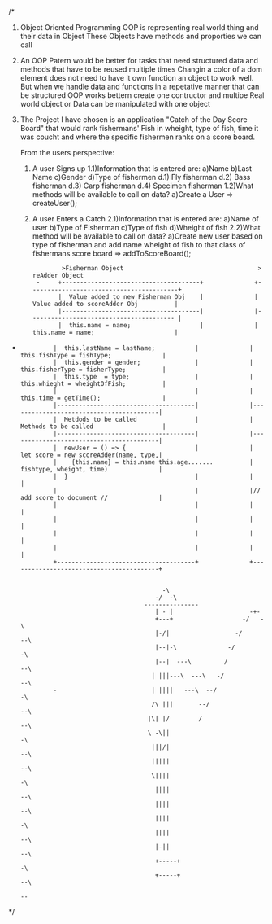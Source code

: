 /*
1)  Object Oriented Programming
    OOP is representing real world thing and their data in Object
    These Objects have methods and proporties we can call

2)  An OOP Patern would be better for tasks that need structured 
    data and methods that have to be reused multiple times
    Changin a color of a dom element does not need to have it own
    function an object to work well. But when we handle data and 
    functions in a repetative manner that can be structured OOP 
    works bettern create one contructor and multipe Real world 
    object or Data can be manipulated with one object 


3)  The Project I have chosen is an application "Catch of the Day
    Score Board" that would rank fishermans' Fish in wheight, type 
    of fish, time it was coucht and where the specific fishermen 
    ranks on a score board.

    From the users perspective: 
    1) A user Signs up
        1.1)Information that is entered are:
            a)Name
            b)Last Name
            c)Gender
            d)Type of fishermen
                d.1) Fly fisherman
                d.2) Bass fisherman
                d.3) Carp fisherman
                d.4) Specimen fisherman
        1.2)What methods will be available to call on data?
            a)Create a User => createUser();

    2) A user Enters a Catch
        2.1)Information that is entered are:
            a)Name of user
            b)Type of Fisherman
            c)Type of fish
            d)Wheight of fish
        2.2)What method will be available to call on data?
            a)Create new user based on type of fisherman and add name wheight of fish 
              to that class of fishermans score board => addToScoreBoard();


                                                                                                                   
                   >Fisherman Object                                     >   reAdder Object                        
            -     +--------------------------------------+              +-----------------------------------------+
                  |  Value added to new Fisherman Obj    |              |  Value added to scoreAdder Obj          |
                  |--------------------------------------|              |---------------------------------------- |
                  |  this.name = name;                   |              |  this.name = name;                      |
   -              |  this.lastName = lastName;           |              |  this.fishType = fishType;              |
                  |  this.gender = gender;               |              |  this.fisherType = fisherType;          |
                  |  this.type  = type;                  |              |  this.whieght = wheightOfFish;          |
                  |                                      |              |  this.time = getTime();                 |
                  |--------------------------------------|              |-----------------------------------------|
                  |  Metdods to be called                |              |  Methods to be called                   |
                  |--------------------------------------|              |-----------------------------------------|
                  |  newUser = () => {                   |              |   let score = new scoreAdder(name, type,|
                  |    {this.name} = this.name this.age.......          |   fishtype, wheight, time)              |
                  |  }                                   |              |                                         |
                  |                                      |              |// add score to document //              |
                  |                                      |              |                                         |
                  |                                      |              |                                         |
                  |                                      |              |                                         |
                  |                                      |              |                                         |
                  +--------------------------------------+              +-----------------------------------------+


                                                -\                                                                             
                                              -/  -\                                                                           
                                           ---------------                                                                     
                                              | - |                     -+-                                                    
                                              +---+                   -/   -\                                                  
                                              |-/|                  -/       --\                                               
                                              |--|-\              -/            -\                                             
                                              |--|  ---\         /                --\                                          
                                             | |||---\  ---\   -/                    --\                                       
                  -                          | ||||   ---\  --/                         -\                                     
                                             /\ |||       --/                             --\                                  
                                            |\| |/        /                                  --\                               
                                            \ -\||                                              -\                             
                                             |||/|                                                --\                          
                                             |||||                                                   --\                       
                                             \||||                                                      -\                     
                                              ||||                                                        --\                  
                                              ||||                                                           --\               
                                              ||||                                                              -\             
                                              ||||                                                                --\          
                                              |-||                                                                   --\       
                                              +-----+                                                                   -\     
                                              +-----+                                                                     --\  
                                                                                                                             --
                                                                                                                               
                                                                                                                               
                                                                                                                               
                                                                                                                               

*/